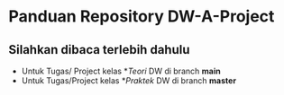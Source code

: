 # Panduan Repository DW-A-Project
## Silahkan dibaca terlebih dahulu
* Untuk Tugas/ Project kelas **Teori* DW di branch **main**
* Untuk Tugas/Project kelas **Praktek* DW di branch **master**

